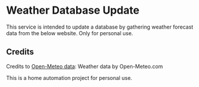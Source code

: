 # Weather Database Update
This service is intended to update a database by gathering weather forecast data from the below website.
Only for personal use.

## Credits
Credits to [Open-Meteo data](https://open-meteo.com/): Weather data by Open-Meteo.com

This is a home automation project for personal use.